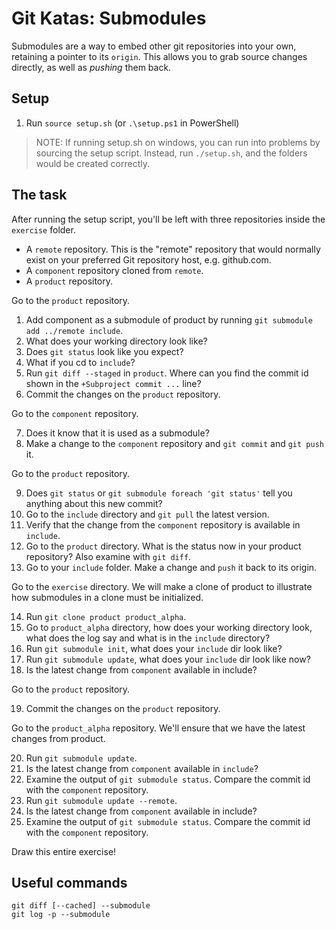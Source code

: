 # Git Katas: Submodules

Submodules are a way to embed other git repositories into your own, retaining a pointer to its `origin`.
This allows you to grab source changes directly, as well as _pushing_ them back.

## Setup

1. Run `source setup.sh` (or `.\setup.ps1` in PowerShell)

> NOTE: If running setup.sh on windows, you can run into problems by sourcing the setup script. Instead, run `./setup.sh`, and the folders would be created correctly.

## The task

After running the setup script, you'll be left with three repositories inside the `exercise` folder.

* A `remote` repository. This is the "remote" repository that would normally exist on your preferred Git repository host, e.g. github.com.
* A `component` repository cloned from `remote`.
* A `product` repository.

Go to the `product` repository.

1. Add component as a submodule of product by running `git submodule add ../remote include`.
2. What does your working directory look like?
3. Does `git status` look like you expect?
4. What if you cd to `include`?
5. Run `git diff --staged` in `product`. Where can you find the commit id shown in the `+Subproject commit ...` line?
6. Commit the changes on the `product` repository.

Go to the `component` repository.

7. Does it know that it is used as a submodule?
8. Make a change to the `component` repository and `git commit` and `git push` it.

Go to the `product` repository.

9. Does `git status` or `git submodule foreach 'git status'` tell you anything about this new commit?
10. Go to the `include` directory and `git pull` the latest version.
11. Verify that the change from the `component` repository is available in `include`.
12. Go to the `product` directory. What is the status now in your product repository? Also examine with `git diff`.
13. Go to your `include` folder. Make a change and `push` it back to its origin.

Go to the `exercise` directory. We will make a clone of product to illustrate how submodules in a clone must be initialized.

14. Run `git clone product product_alpha`.
15. Go to `product_alpha` directory, how does your working directory look, what does the log say and what is in the `include` directory?
16. Run `git submodule init`, what does your `include` dir look like?
17. Run `git submodule update`, what does your `include` dir look like now?
18. Is the latest change from `component` available in include?

Go to the `product` repository.

19. Commit the changes on the `product` repository.

Go to the `product_alpha` repository. We'll ensure that we have the latest changes from product.

20. Run `git submodule update`.
19. Is the latest change from `component` available in `include`?
20. Examine the output of `git submodule status`. Compare the commit id with the `component` repository.
21. Run `git submodule update --remote`.
19. Is the latest change from `component` available in include?
20. Examine the output of `git submodule status`. Compare the commit id with the `component` repository.

Draw this entire exercise!

## Useful commands

```shell
git diff [--cached] --submodule
git log -p --submodule
```
